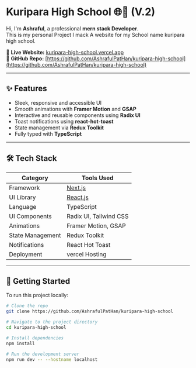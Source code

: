 # Kuripara High School 🌐🚀 (V.2)

Hi, I'm **Ashraful**, a professional **mern stack Developer**.  
This is my personal Project I mack A website for my School  name kuripara high school.

🔗 **Live Website:** [kuripara-high-school.vercel.app](kuripara-high-school.vercel.app)  
📁 **GitHub Repo:** [https://github.com/AshrafulPatHan/kuripara-high-school](https://github.com/AshrafulPatHan/kuripara-high-school)

---

## ✨ Features

- Sleek, responsive and accessible UI
- Smooth animations with **Framer Motion** and **GSAP**
- Interactive and reusable components using **Radix UI**
- Toast notifications using **react-hot-toast**
- State management via **Redux Toolkit**
- Fully typed with **TypeScript**

---

## 🛠️ Tech Stack

| Category        | Tools Used                                 |
|-----------------|---------------------------------------------|
| Framework       | [Next.js](https://nextjs.org/)             |
| UI Library      | [React.js](https://reactjs.org/)           |
| Language        | TypeScript                                 |
| UI Components   | Radix UI, Tailwind CSS                     |
| Animations      | Framer Motion, GSAP                        |
| State Management| Redux Toolkit                              |
| Notifications   | React Hot Toast                            |
| Deployment      | vercel Hosting                           |

---

## 🚀 Getting Started

To run this project locally:

```bash
# Clone the repo
git clone https://github.com/AshrafulPatHan/kuripara-high-school

# Navigate to the project directory
cd kuripara-high-school

# Install dependencies
npm install

# Run the development server
npm run dev -- --hostname localhost
